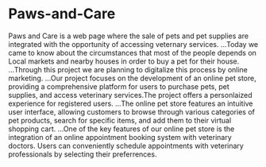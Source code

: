 # Paws-and-Care
Paws and Care is a web page where the sale of pets and pet supplies are integrated with the opportunity of accessing veternary services.
...Today we came to know about the circumstances that most of the people depends on Local markets and nearby houses in order to buy a pet for their house.
...Through this project we are planning to digitalize this process by online marketing.
...Our project focuses on the development of an online pet store, providing a comprehensive platform for users to purchase pets, pet supplies, and access veterinary services.The project offers a personlaized experience for registered users.
...The online pet store features an intuitive user interface, allowing customers to browse through various categories of pet products, search for specific items, and add them to their virtual shopping cart.
...One of the key features of our online pet store is the integration of an online appointment booking system with veterinary doctors. Users can conveniently schedule appointments with veterinary professionals by selecting their preferrences.
